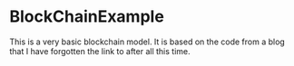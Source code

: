 # BlockChainExample
This is a very basic blockchain model. It is based on the code from a blog that I have forgotten the link to after all this time.
